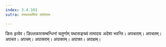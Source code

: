 ```yaml
---
index: 3.4.101
sutra: तस्थस्थमिपां तांतंतामः

---
```

ङितः इत्येव। ङिल्लकारसम्बन्धिनां चतुर्णाम् यथासङ्ख्यं तामादयः अदेशा भवन्ति। अपचताम्। अपचतम्। अपचत। अपचम्। अपाक्ताम्। अपाक्तम्। अपाक्त। अपाक्षम्।